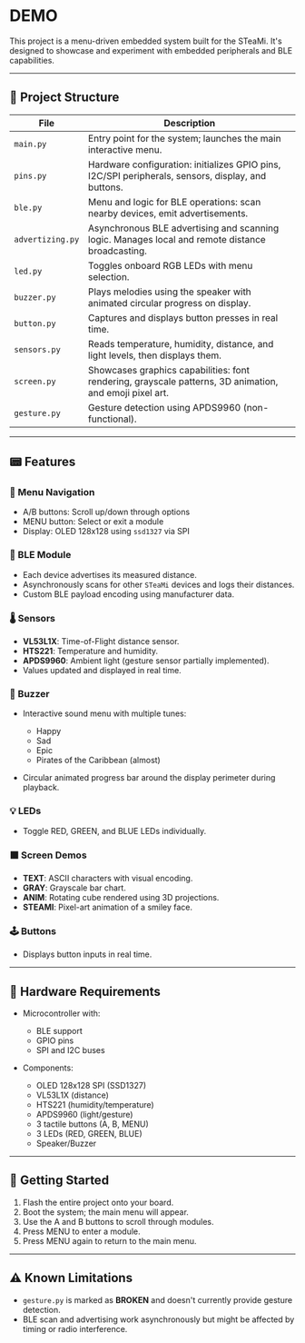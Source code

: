 # DEMO

This project is a menu-driven embedded system built for the STeaMi. It's designed to showcase and experiment with embedded peripherals and BLE capabilities.

---

## 🧩 Project Structure

| File             | Description                                                                                             |
| ---------------- | ------------------------------------------------------------------------------------------------------- |
| `main.py`        | Entry point for the system; launches the main interactive menu.                                         |
| `pins.py`        | Hardware configuration: initializes GPIO pins, I2C/SPI peripherals, sensors, display, and buttons.      |
| `ble.py`         | Menu and logic for BLE operations: scan nearby devices, emit advertisements.                            |
| `advertizing.py` | Asynchronous BLE advertising and scanning logic. Manages local and remote distance broadcasting.        |
| `led.py`         | Toggles onboard RGB LEDs with menu selection.                                                           |
| `buzzer.py`      | Plays melodies using the speaker with animated circular progress on display.                            |
| `button.py`      | Captures and displays button presses in real time.                                                      |
| `sensors.py`     | Reads temperature, humidity, distance, and light levels, then displays them.                            |
| `screen.py`      | Showcases graphics capabilities: font rendering, grayscale patterns, 3D animation, and emoji pixel art. |
| `gesture.py`     | Gesture detection using APDS9960 (non-functional).                                            |

---

## 📟 Features

### 🧭 Menu Navigation

* A/B buttons: Scroll up/down through options
* MENU button: Select or exit a module
* Display: OLED 128x128 using `ssd1327` via SPI

### 📡 BLE Module

* Each device advertises its measured distance.
* Asynchronously scans for other `STeaMi` devices and logs their distances.
* Custom BLE payload encoding using manufacturer data.

### 🌡 Sensors

* **VL53L1X**: Time-of-Flight distance sensor.
* **HTS221**: Temperature and humidity.
* **APDS9960**: Ambient light (gesture sensor partially implemented).
* Values updated and displayed in real time.

### 🎵 Buzzer

* Interactive sound menu with multiple tunes:

  * Happy
  * Sad
  * Epic
  * Pirates of the Caribbean (almost)
* Circular animated progress bar around the display perimeter during playback.

### 💡 LEDs

* Toggle RED, GREEN, and BLUE LEDs individually.

### ⬛ Screen Demos

* **TEXT**: ASCII characters with visual encoding.
* **GRAY**: Grayscale bar chart.
* **ANIM**: Rotating cube rendered using 3D projections.
* **STEAMI**: Pixel-art animation of a smiley face.

### 🕹 Buttons

* Displays button inputs in real time.

---

## 🔌 Hardware Requirements

* Microcontroller with:

  * BLE support
  * GPIO pins
  * SPI and I2C buses
* Components:

  * OLED 128x128 SPI (SSD1327)
  * VL53L1X (distance)
  * HTS221 (humidity/temperature)
  * APDS9960 (light/gesture)
  * 3 tactile buttons (A, B, MENU)
  * 3 LEDs (RED, GREEN, BLUE)
  * Speaker/Buzzer

---

## 🚀 Getting Started

1. Flash the entire project onto your board.
2. Boot the system; the main menu will appear.
3. Use the A and B buttons to scroll through modules.
4. Press MENU to enter a module.
5. Press MENU again to return to the main menu.

---

## ⚠ Known Limitations

* `gesture.py` is marked as **BROKEN** and doesn't currently provide gesture detection.
* BLE scan and advertising work asynchronously but might be affected by timing or radio interference.